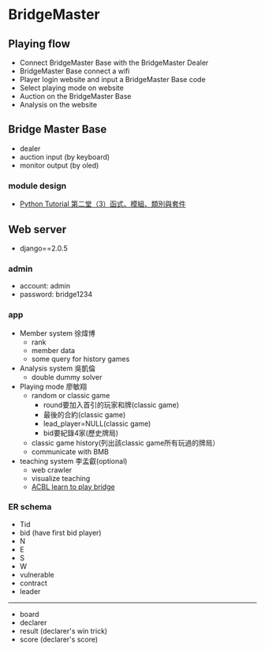 # BridgeMaster
## Playing flow
- Connect BridgeMaster Base with the BridgeMaster Dealer
- BridgeMaster Base connect a wifi
- Player login website and input a BridgeMaster Base code
- Select playing mode on website
- Auction on the BridgeMaster Base
- Analysis on the website
## Bridge Master Base
- dealer
- auction input (by keyboard)
- monitor output (by oled)
### module design
- [Python Tutorial 第二堂（3）函式、模組、類別與套件](http://www.codedata.com.tw/python/python-tutorial-the-2nd-class-3-function-module-class-package)
## Web server
- django==2.0.5
### admin
- account: admin
- password: bridge1234
### app
- Member system  徐煒博
  - rank
  - member data
  - some query for history games
- Analysis system 吳凱倫
  - double dummy solver
- Playing mode 廖敏翔
  - random or classic game
    - round要加入首引的玩家和牌(classic game)
    - 最後的合約(classic game)
    - lead_player=NULL(classic game)
    - bid要紀錄4家(歷史牌局)
  - classic game history(列出該classic game所有玩過的牌局）
  - communicate with BMB
- teaching system 李孟叡(optional)
  - web crawler
  - visualize teaching
  - [ACBL learn to play bridge](http://www.learn2playbridge.com/)
### ER schema
- Tid
- bid (have first bid player)
- N
- E
- S
- W
- vulnerable
- contract
- leader
- ---------------
- board
- declarer
- result (declarer's win trick)
- score (declarer's score)
